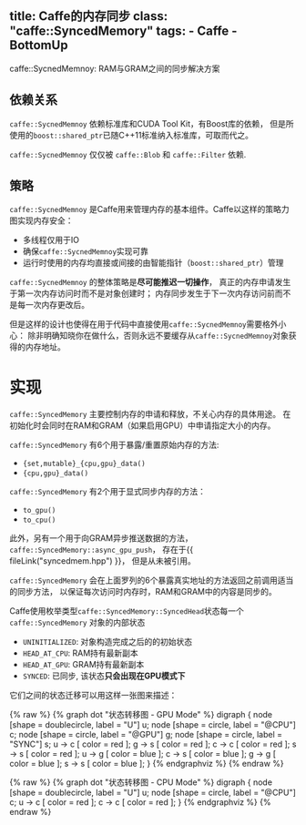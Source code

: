title: Caffe的内存同步
class: "caffe::SyncedMemory"
tags:
    - Caffe
    - BottomUp
--------------

caffe::SycnedMemnoy: RAM与GRAM之间的同步解决方案

<!--more-->

## 依赖关系

`caffe::SycnedMemnoy` 依赖标准库和CUDA Tool Kit，有Boost库的依赖，
但是所使用的`boost::shared_ptr`已随C++11标准纳入标准库，可取而代之。

`caffe::SycnedMemnoy` 仅仅被 `caffe::Blob` 和 `caffe::Filter` 依赖.

## 策略

`caffe::SycnedMemnoy` 是Caffe用来管理内存的基本组件。Caffe以这样的策略力图实现内存安全：

+ 多线程仅用于IO
+ 确保`caffe::SycnedMemnoy`实现可靠
+ 运行时使用的内存均直接或间接的由智能指针（`boost::shared_ptr`）管理

`caffe::SycnedMemnoy` 的整体策略是**尽可能推迟一切操作**，
真正的内存申请发生于第一次内存访问时而不是对象创建时；
内存同步发生于下一次内存访问前而不是每一次内存更改后。

但是这样的设计也使得在用于代码中直接使用`caffe::SycnedMemnoy`需要格外小心：
除非明确知晓你在做什么，否则永远不要缓存从`caffe::SycnedMemnoy`对象获得的内存地址。

# 实现

`caffe::SyncedMemory` 主要控制内存的申请和释放，不关心内存的具体用途。
在初始化时会同时在RAM和GRAM（如果启用GPU）中申请指定大小的内存。

`caffe::SyncedMemory` 有6个用于暴露/重置原始内存的方法:

+ `{set,mutable}_{cpu,gpu}_data()`
+ `{cpu,gpu}_data()`

`caffe::SyncedMemory` 有2个用于显式同步内存的方法：

+ `to_gpu()`
+ `to_cpu()`

此外，另有一个用于向GRAM异步推送数据的方法，
`caffe::SyncedMemory::async_gpu_push`，
存在于{{ fileLink("syncedmem.hpp") }}，
但是从未被引用。

`caffe::SyncedMemory` 会在上面罗列的6个暴露真实地址的方法返回之前调用适当的同步方法，
以保证每次访问时内存时，RAM和GRAM中的内容是同步的。

Caffe使用枚举类型`caffe::SyncedMemory::SyncedHead`状态每一个`caffe::SyncedMemory`
对象的内部状态

+ `UNINITIALIZED`: 对象构造完成之后的的初始状态
+ `HEAD_AT_CPU`: RAM持有最新副本
+ `HEAD_AT_GPU`: GRAM持有最新副本
+ `SYNCED`: 已同步, 该状态**只会出现在GPU模式下**

它们之间的状态迁移可以用这样一张图来描述：

{% raw %}
{% graph dot "状态转移图 - GPU Mode" %}
digraph {
    node   [shape = doublecircle, label = "U"] u;
    node   [shape = circle, label = "@CPU"] c;
    node   [shape = circle, label = "@GPU"] g;
    node   [shape = circle, label = "SYNC"] s;
    u -> c [ color = red ];
    g -> s [ color = red ];
    c -> c [ color = red ];
    s -> s [ color = red ];
    u -> g [ color = blue ];
    c -> s [ color = blue ];
    g -> g [ color = blue ];
    s -> s [ color = blue ];
}
{% endgraphviz %}
{% endraw %}

{% raw %}
{% graph dot "状态转移图 - CPU Mode" %}
digraph {
    node   [shape = doublecircle, label = "U"] u;
    node   [shape = circle, label = "@CPU"] c;
    u -> c [ color = red ];
    c -> c [ color = red ];
}
{% endgraphviz %}
{% endraw %}

